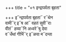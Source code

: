 +++
title = "०१ इन्द्रापर्वता बृहता"

+++
इ᳓न्द्रापर्वता बृहता᳓ र᳓थेन  
वामी᳓र् इ᳓ष आ᳓ वहतं सुवी᳓राः  
वीतं᳓ हव्या᳓नि अध्वरे᳓षु देवा  
व᳓र्धेथां गीर्भि᳓र् इ᳓ळया म᳓दन्ता